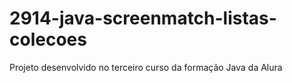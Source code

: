 # 2914-java-screenmatch-listas-colecoes
Projeto desenvolvido no terceiro curso da formação Java da Alura
